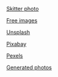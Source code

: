 <a href="https://skitterphoto.com/">Skitter photo</a>

<a href="https://www.freeimages.com/">Free images</a>

<a href="https://unsplash.com/">Unsplash</a>

<a href="https://pixabay.com/">Pixabay</a>

<a href="https://www.pexels.com/">Pexels</a>

<a href="https://generated.photos/">Generated photos</a>

